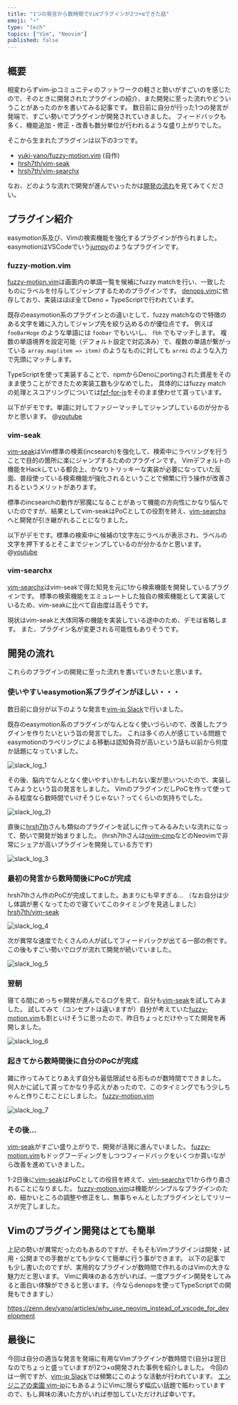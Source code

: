 ```yaml
---
title: "1つの発言から数時間でVimプラグインが2つ+αできた話"
emoji: "⚡"
type: "tech"
topics: ["Vim", "Neovim"]
published: false
---
```


## 概要

相変わらずvim-jpコミュニティのフットワークの軽さと勢いがすごいのを感じたので、そのときに開発されたプラグインの紹介、また開発に至った流れやどういうことがあったのかを書いてみる記事です。
数日前に自分が行った1つの発言が発端で、すごい勢いでプラグインが開発されていきました。
フィードバックも多く、機能追加・修正・改善も数分単位が行われるような盛り上がりでした。

そこから生まれたプラグインは以下の3つです。

- [yuki-yano/fuzzy-motion.vim](https://github.com/yuki-yano/fuzzy-motion.vim) (自作)
- [hrsh7th/vim-seak](https://github.com/hrsh7th/vim-seak)
- [hrsh7th/vim-searchx](https://github.com/hrsh7th/vim-searchx)

なお、どのような流れで開発が進んでいったかは[開発の流れ](#開発の流れ)を見てみてください。

## プラグイン紹介

easymotion系及び、Vimの検索機能を強化するプラグインが作られました。
easymotionはVSCodeでいう[jumpy](https://marketplace.visualstudio.com/items?itemName=wmaurer.vscode-jumpy)のようなプラグインです。

### fuzzy-motion.vim

[fuzzy-motion.vim](https://github.com/yuki-yano/fuzzy-motion.vim)は画面内の単語一覧を候補にfuzzy matchを行い、一致したものにラベルを付与してジャンプするためのプラグインです。
[denops.vim](https://github.com/vim-denops/denops.vim)に依存しており、実装はほぼ全てDeno + TypeScriptで行われています。

既存のeasymotion系のプラグインとの違いとして、fuzzy matchなので特徴のある文字を雑に入力してジャンプ先を絞り込めるのが優位点です。
例えば `fooBarHoge` のような単語には `foobar` でもいいし、 `fbh` でもマッチします。
複数の単語境界を設定可能（デフォルト設定で対応済み）で、複数の単語が繋がっている `array.map(item => item)` のようなものに対しても `arrmi` のような入力で先頭にマッチします。

TypeScriptを使って実装することで、npmからDenoにportingされた資産をそのまま使うことができたため実装工数も少なめでした。
具体的にはfuzzy matchの処理とスコアリングについては[fzf-for-js](https://github.com/ajitid/fzf-for-js)をそのまま使わせて貰っています。

以下がデモです。単語に対してファジーマッチしてジャンプしているのが分かるかと思います。
@[youtube](-9uptIcApQU)

### vim-seak

[vim-seak](https://github.com/hrsh7th/vim-seak)はVim標準の検索(incsearch)を強化して、検索中にラベリングを行うことで目的の箇所に楽にジャンプするためのプラグインです。
Vimデフォルトの機能をHackしている都合上、かなりトリッキーな実装が必要になっていた反面、普段使っている検索機能が強化されるということで頻繁に行う操作が改善されるというメリットがあります。

標準のincsearchの動作が邪魔になることがあって機能の方向性にかなり悩んでいたのですが、結果としてvim-seakはPoCとしての役割を終え、[vim-searchx](https://github.com/hrsh7th/vim-searchx)へと開発が引き継がれることになりました。

以下がデモです。標準の検索中に候補の1文字左にラベルが表示され、ラベルの文字を押下するとそこまでジャンプしているのが分かるかと思います。
@[youtube](rAWvskphxs4)

### vim-searchx

[vim-searchx](https://github.com/hrsh7th/vim-searchx)はvim-seakで得た知見を元に1から検索機能を開発しているプラグインです。
標準の検索機能をエミュレートした独自の検索機能として実装しているため、vim-seakに比べて自由度は高そうです。

現状はvim-seakと大体同等の機能を実装している途中のため、デモは省略します。
また、プラグイン名が変更される可能性もありそうです。

## 開発の流れ

これらのプラグインの開発に至った流れを書いていきたいと思います。

### 使いやすいeasymotion系プラグインがほしい・・・

数日前に自分が以下のような発言を[vim-jp Slack](https://vim-jp.org/docs/chat.html)で行いました。

既存のeasymotion系のプラグインがなんとなく使いづらいので、改善したプラグインを作りたいという旨の発言でした。
これは多くの人が感じている問題でeasymotionのラベリングによる移動は認知負荷が高いという話も以前から何度か話題になっていました。

![slack_log_1](https://user-images.githubusercontent.com/5423775/147655549-02540336-1acb-4cad-a917-182c94d785c7.png)

その後、脳内でなんとなく使いやすいかもしれない案が思いついたので、実装してみようという旨の発言をしました。
VimのプラグインだしPoCを作って使ってみる程度なら数時間でいけそうじゃない？ってくらいの気持ちでした。

![slack_log_2)](https://user-images.githubusercontent.com/5423775/147655559-2cad8299-bbbb-42d5-8a82-f420ed0403bf.png)

直後に[hrsh7th](https://github.com/hrsh7th)さんも類似のプラグインを試しに作ってみるみたいな流れになって、勢いで開発が始まりました。
(hrsh7thさんは[nvim-cmp](https://github.com/hrsh7th/nvim-cmp)などのNeovimで非常にシェアが高いプラグインを開発している方です)

![slack_log_3](https://user-images.githubusercontent.com/5423775/147655571-74ec4efb-6b89-4a66-8ef1-f866d558c764.png)

### 最初の発言から数時間後にPoCが完成

hrsh7thさん作のPoCが完成してました。あまりにも早すぎる…
（なお自分は少し体調が悪くなってたので寝ていてこのタイミングを見逃しました）
[hrsh7th/vim-seak](https://github.com/hrsh7th/vim-seak)

![slack_log_4](https://user-images.githubusercontent.com/5423775/147655579-314352f2-2440-45b1-880e-cff1115c1678.png)

次が異常な速度でたくさんの人が試してフィードバックが出てる一部の例です。
この後もすごい勢いでログが流れて開発が続いていました。

![slack_log_5](https://user-images.githubusercontent.com/5423775/147657673-2b5ab3d0-008e-4315-a135-c99f792b87ee.png)

### 翌朝

寝てる間にめっちゃ開発が進んでるログを見て、自分も[vim-seak](https://github.com/hrsh7th/vim-seak)を試してみました。
試してみて（コンセプトは違いますが）自分が考えていた[fuzzy-motion.vim](https://github.com/yuki-yano/fuzzy-motion.vim)も割といけそうに思ったので、昨日ちょっとだけやってた開発を再開しました。

![slack_log_6](https://user-images.githubusercontent.com/5423775/147655681-1606a17d-7d63-42c5-922f-4c96e7f8f2ef.png)

### 起きてから数時間後に自分のPoCが完成

雑に作ってみてとりあえず自分も最低限試せる形ものが数時間でできました。
何人かに試して貰ってかなり手応えがあったので、このタイミングでもう少しちゃんと作りこむことにしました。
[fuzzy-motion.vim](https://github.com/yuki-yano/fuzzy-motion.vim)

![slack_log_7](https://user-images.githubusercontent.com/5423775/147655688-878317ca-d5bb-4a32-bddf-2f7906f1b86e.png)

### その後…

[vim-seak](https://github.com/hrsh7th/vim-seak)がすごい盛り上がりで、開発が活発に進んでいました。
[fuzzy-motion.vim](https://github.com/yuki-yano/fuzzy-motion.vim)もドッグフーディングをしつつフィードバックをいくつか貰いながら改善を進めていきました。

1-2日後に[vim-seak](https://github.com/hrsh7th/vim-seak)はPoCとしての役目を終えて、[vim-searchx](https://github.com/hrsh7th/vim-searchx)で1から作り直されることになりました。
[fuzzy-motion.vim](https://github.com/yuki-yano/fuzzy-motion.vim)は機能がシンプルなプラグインのため、細かいところの調整や修正をし、無事ちゃんとしたプラグインとしてリリースが完了しました。

## Vimのプラグイン開発はとても簡単

上記の勢いが異常だったのもあるのですが、そもそもVimプラグインは開発・試用・公開までの手数がとても少なくて簡単に行う事ができます。
以下の記事でも少し書いたのですが、実用的なプラグインが数時間で作れるのはVimの大きな魅力だと思います。
Vimに興味のある方がいれば、一度プラグイン開発をしてみると面白い体験ができると思います。（今ならdenopsを使ってTypeScriptでの開発もできますし）

https://zenn.dev/yano/articles/why_use_neovim_instead_of_vscode_for_development

## 最後に

今回は自分の適当な発言を発端に有用なVimプラグインが数時間で(自分は翌日なのでちょっと盛っていますが)2つ+α開発された事例を紹介しました。
今回のは一例ですが、[vim-jp Slack](https://vim-jp.org/docs/chat.html)では頻繁にこのような活動が行われています。
[エンジニアの楽園 vim-jp](https://blog.tomoya.dev/posts/vim-jp-is-a-paradise-for-engineers/)にもあるようにVimに限らず幅広い話題で賑わっていますので、もし興味の沸いた方がいれば参加していただければ幸いです。
